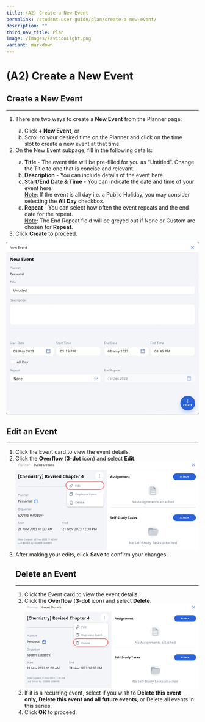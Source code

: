 ```yaml
---
title: (A2) Create a New Event
permalink: /student-user-guide/plan/create-a-new-event/
description: ""
third_nav_title: Plan
image: /images/FaviconLight.png
variant: markdown
---
```

<h1>(A2) Create a New Event</h1>
<h2>Create a New Event</h2>
<hr>
<ol>
<li>There are two ways to create a <strong>New Event</strong> from the Planner page:</li>
<ol style="list-style-type: lower-alpha;">
<li>Click <strong>+ New Event</strong>, or</li>
<li>Scroll to your desired time on the Planner and click on the time slot&nbsp;to create a&nbsp;new event&nbsp;at that time.</li>
</ol>
<li>On the New Event subpage, fill in the following details:</li>
<ol style="list-style-type: lower-alpha;">
<li><strong>Title</strong> - The event title will be pre-filled for you as “Untitled”. Change the Title to one that is concise and relevant.</li>
<li><strong>Description</strong> - You can include details of the event here.</li>
<li><strong>Start/End</strong> <strong>Date &amp; Time</strong> - You can indicate the date and time of your event here.</li>
	<u>Note</u>: If the event is all day i.e. a Public Holiday, you may consider selecting the <strong>All Day</strong> checkbox.

<li><strong>Repeat</strong> - You can select how often the event repeats&nbsp;and the end date for the repeat.</li>
	<u>Note</u>: The&nbsp;End Repeat field&nbsp;will be greyed out if None or Custom are chosen for <strong>Repeat</strong>. </ol>

<li>Click <strong>Create</strong> to proceed.</li>
</ol>
<img alt="Create a New Event" src="/images/1Student/P-NewEvent.png">

<h2>Edit an Event</h2>
<hr>
<ol>
<li>Click the Event card to view the event details.</li>
<li>Click the&nbsp;<strong>Overflow</strong>&nbsp;(<strong>3</strong>-<strong>dot</strong>&nbsp;icon) and select&nbsp;<strong>Edit</strong>.</li>
	<img alt="Create a New Event" src="/images/1Student/P_NewEventEdit.png">
	<li>After making your edits, click&nbsp;<strong>Save</strong>&nbsp;to confirm your changes.</li>

<h2>Delete an Event</h2>
<hr>
<ol>
<li>Click the Event card to view the event details.</li>
<li>Click the&nbsp;<strong>Overflow</strong>&nbsp;(<strong>3</strong>-<strong>dot</strong>&nbsp;icon) and select&nbsp;<strong>Delete</strong>.</li>
	<img alt="Create a New Event" src="/images/1Student/P_NewEventDelete.png">
	<li>If it is a recurring event, select if you wish to&nbsp;<strong>Delete this event only,&nbsp;Delete this event and all future events</strong>, or&nbsp;Delete all events in this series.</li>
<li>Click&nbsp;<strong>OK</strong>&nbsp;to proceed.</li></ol></ol>